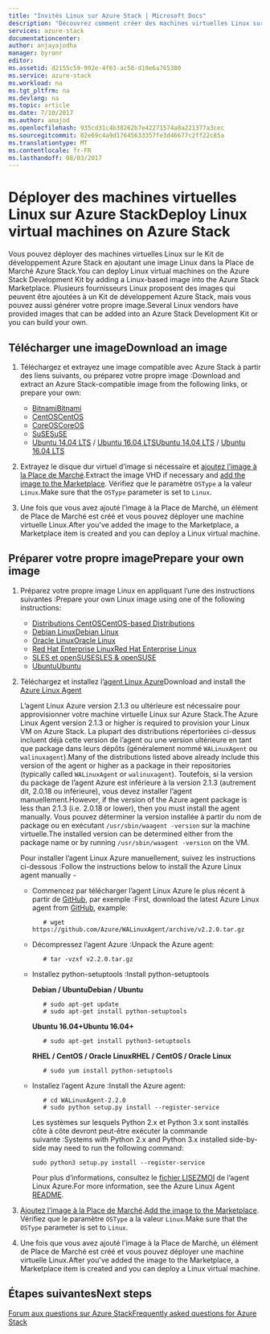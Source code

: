 ```yaml
---
title: "Invités Linux sur Azure Stack | Microsoft Docs"
description: "Découvrez comment créer des machines virtuelles Linux sur Azure Stack."
services: azure-stack
documentationcenter: 
author: anjayajodha
manager: byronr
editor: 
ms.assetid: d2155c59-902e-4f63-ac58-d19e6a765380
ms.service: azure-stack
ms.workload: na
ms.tgt_pltfrm: na
ms.devlang: na
ms.topic: article
ms.date: 7/10/2017
ms.author: anajod
ms.openlocfilehash: 935cd31c4b38262b7e42271574a8a221377a3cec
ms.sourcegitcommit: 02e69c4a9d17645633357fe3d46677c2ff22c85a
ms.translationtype: MT
ms.contentlocale: fr-FR
ms.lasthandoff: 08/03/2017
---
```

# <a name="deploy-linux-virtual-machines-on-azure-stack"></a><span data-ttu-id="2ed50-103">Déployer des machines virtuelles Linux sur Azure Stack</span><span class="sxs-lookup"><span data-stu-id="2ed50-103">Deploy Linux virtual machines on Azure Stack</span></span>
<span data-ttu-id="2ed50-104">Vous pouvez déployer des machines virtuelles Linux sur le Kit de développement Azure Stack en ajoutant une image Linux dans la Place de Marché Azure Stack.</span><span class="sxs-lookup"><span data-stu-id="2ed50-104">You can deploy Linux virtual machines on the Azure Stack Development Kit by adding a Linux-based image into the Azure Stack Marketplace.</span></span> <span data-ttu-id="2ed50-105">Plusieurs fournisseurs Linux proposent des images qui peuvent être ajoutées à un Kit de développement Azure Stack, mais vous pouvez aussi générer votre propre image.</span><span class="sxs-lookup"><span data-stu-id="2ed50-105">Several Linux vendors have provided images that can be added into an Azure Stack Development Kit or you can build your own.</span></span>

## <a name="download-an-image"></a><span data-ttu-id="2ed50-106">Télécharger une image</span><span class="sxs-lookup"><span data-stu-id="2ed50-106">Download an image</span></span>
1. <span data-ttu-id="2ed50-107">Téléchargez et extrayez une image compatible avec Azure Stack à partir des liens suivants, ou préparez votre propre image :</span><span class="sxs-lookup"><span data-stu-id="2ed50-107">Download and extract an Azure Stack-compatible image from the following links, or prepare your own:</span></span>
   
   * [<span data-ttu-id="2ed50-108">Bitnami</span><span class="sxs-lookup"><span data-stu-id="2ed50-108">Bitnami</span></span>](https://bitnami.com/azure-stack)
   * [<span data-ttu-id="2ed50-109">CentOS</span><span class="sxs-lookup"><span data-stu-id="2ed50-109">CentOS</span></span>](http://olstacks.cloudapp.net/latest/)
   * [<span data-ttu-id="2ed50-110">CoreOS</span><span class="sxs-lookup"><span data-stu-id="2ed50-110">CoreOS</span></span>](https://stable.release.core-os.net/amd64-usr/current/coreos_production_azure_image.vhd.bz2)
   * [<span data-ttu-id="2ed50-111">SuSE</span><span class="sxs-lookup"><span data-stu-id="2ed50-111">SuSE</span></span>](https://download.suse.com/Download?buildid=VCFi7y7MsFQ~)
   * <span data-ttu-id="2ed50-112">[Ubuntu 14.04 LTS](https://partner-images.canonical.com/azure/azure_stack/) / [Ubuntu 16.04 LTS](http://cloud-images.ubuntu.com/releases/xenial/release/ubuntu-16.04-server-cloudimg-amd64-disk1.vhd.zip)</span><span class="sxs-lookup"><span data-stu-id="2ed50-112">[Ubuntu 14.04 LTS](https://partner-images.canonical.com/azure/azure_stack/) / [Ubuntu 16.04 LTS](http://cloud-images.ubuntu.com/releases/xenial/release/ubuntu-16.04-server-cloudimg-amd64-disk1.vhd.zip)</span></span>
2. <span data-ttu-id="2ed50-113">Extrayez le disque dur virtuel d’image si nécessaire et [ajoutez l’image à la Place de Marché](azure-stack-add-vm-image.md).</span><span class="sxs-lookup"><span data-stu-id="2ed50-113">Extract the image VHD if necessary and [add the image to the Marketplace](azure-stack-add-vm-image.md).</span></span> <span data-ttu-id="2ed50-114">Vérifiez que le paramètre `OSType` a la valeur `Linux`.</span><span class="sxs-lookup"><span data-stu-id="2ed50-114">Make sure that the `OSType` parameter is set to `Linux`.</span></span>
3. <span data-ttu-id="2ed50-115">Une fois que vous avez ajouté l’image à la Place de Marché, un élément de Place de Marché est créé et vous pouvez déployer une machine virtuelle Linux.</span><span class="sxs-lookup"><span data-stu-id="2ed50-115">After you've added the image to the Marketplace, a Marketplace item is created and you can deploy a Linux virtual machine.</span></span>

## <a name="prepare-your-own-image"></a><span data-ttu-id="2ed50-116">Préparer votre propre image</span><span class="sxs-lookup"><span data-stu-id="2ed50-116">Prepare your own image</span></span>
1. <span data-ttu-id="2ed50-117">Préparez votre propre image Linux en appliquant l’une des instructions suivantes :</span><span class="sxs-lookup"><span data-stu-id="2ed50-117">Prepare your own Linux image using one of the following instructions:</span></span>
   
   * [<span data-ttu-id="2ed50-118">Distributions CentOS</span><span class="sxs-lookup"><span data-stu-id="2ed50-118">CentOS-based Distributions</span></span>](../virtual-machines/linux/create-upload-centos.md?toc=%2fazure%2fvirtual-machines%2flinux%2ftoc.json)
   * [<span data-ttu-id="2ed50-119">Debian Linux</span><span class="sxs-lookup"><span data-stu-id="2ed50-119">Debian Linux</span></span>](../virtual-machines/linux/debian-create-upload-vhd.md?toc=%2fazure%2fvirtual-machines%2flinux%2ftoc.json)
   * [<span data-ttu-id="2ed50-120">Oracle Linux</span><span class="sxs-lookup"><span data-stu-id="2ed50-120">Oracle Linux</span></span>](../virtual-machines/linux/oracle-create-upload-vhd.md?toc=%2fazure%2fvirtual-machines%2flinux%2ftoc.json)
   * [<span data-ttu-id="2ed50-121">Red Hat Enterprise Linux</span><span class="sxs-lookup"><span data-stu-id="2ed50-121">Red Hat Enterprise Linux</span></span>](../virtual-machines/linux/redhat-create-upload-vhd.md?toc=%2fazure%2fvirtual-machines%2flinux%2ftoc.json)
   * [<span data-ttu-id="2ed50-122">SLES et openSUSE</span><span class="sxs-lookup"><span data-stu-id="2ed50-122">SLES & openSUSE</span></span>](../virtual-machines/linux/suse-create-upload-vhd.md?toc=%2fazure%2fvirtual-machines%2flinux%2ftoc.json)
   * [<span data-ttu-id="2ed50-123">Ubuntu</span><span class="sxs-lookup"><span data-stu-id="2ed50-123">Ubuntu</span></span>](../virtual-machines/linux/create-upload-ubuntu.md?toc=%2fazure%2fvirtual-machines%2flinux%2ftoc.json)
2. <span data-ttu-id="2ed50-124">Téléchargez et installez l’[agent Linux Azure](https://github.com/Azure/WALinuxAgent/)</span><span class="sxs-lookup"><span data-stu-id="2ed50-124">Download and install the [Azure Linux Agent](https://github.com/Azure/WALinuxAgent/)</span></span>
   
    <span data-ttu-id="2ed50-125">L’agent Linux Azure version 2.1.3 ou ultérieure est nécessaire pour approvisionner votre machine virtuelle Linux sur Azure Stack.</span><span class="sxs-lookup"><span data-stu-id="2ed50-125">The Azure Linux Agent version 2.1.3 or higher is required to provision your Linux VM on Azure Stack.</span></span> <span data-ttu-id="2ed50-126">La plupart des distributions répertoriées ci-dessus incluent déjà cette version de l’agent ou une version ultérieure en tant que package dans leurs dépôts (généralement nommé `WALinuxAgent` ou `walinuxagent`).</span><span class="sxs-lookup"><span data-stu-id="2ed50-126">Many of the distributions listed above already include this version of the agent or higher as a package in their repositories (typically called `WALinuxAgent` or `walinuxagent`).</span></span> <span data-ttu-id="2ed50-127">Toutefois, si la version du package de l’agent Azure est inférieure à la version 2.1.3 (autrement dit, 2.0.18 ou inférieure), vous devez installer l’agent manuellement.</span><span class="sxs-lookup"><span data-stu-id="2ed50-127">However, if the version of the Azure agent package is less than 2.1.3 (i.e. 2.0.18 or lower), then you must install the agent manually.</span></span> <span data-ttu-id="2ed50-128">Vous pouvez déterminer la version installée à partir du nom de package ou en exécutant `/usr/sbin/waagent -version` sur la machine virtuelle.</span><span class="sxs-lookup"><span data-stu-id="2ed50-128">The installed version can be determined either from the package name or by running `/usr/sbin/waagent -version` on the VM.</span></span>
   
    <span data-ttu-id="2ed50-129">Pour installer l’agent Linux Azure manuellement, suivez les instructions ci-dessous :</span><span class="sxs-lookup"><span data-stu-id="2ed50-129">Follow the instructions below to install the Azure Linux agent manually -</span></span>
   
   * <span data-ttu-id="2ed50-130">Commencez par télécharger l’agent Linux Azure le plus récent à partir de [GitHub](https://github.com/Azure/WALinuxAgent/releases), par exemple :</span><span class="sxs-lookup"><span data-stu-id="2ed50-130">First, download the latest Azure Linux agent from [GitHub](https://github.com/Azure/WALinuxAgent/releases), example:</span></span>
     
            # wget https://github.com/Azure/WALinuxAgent/archive/v2.2.0.tar.gz
   * <span data-ttu-id="2ed50-131">Décompressez l’agent Azure :</span><span class="sxs-lookup"><span data-stu-id="2ed50-131">Unpack the Azure agent:</span></span>
     
            # tar -vzxf v2.2.0.tar.gz
   * <span data-ttu-id="2ed50-132">Installez python-setuptools :</span><span class="sxs-lookup"><span data-stu-id="2ed50-132">Install python-setuptools</span></span>
     
        <span data-ttu-id="2ed50-133">**Debian / Ubuntu**</span><span class="sxs-lookup"><span data-stu-id="2ed50-133">**Debian / Ubuntu**</span></span>
     
            # sudo apt-get update
            # sudo apt-get install python-setuptools
     
        <span data-ttu-id="2ed50-134">**Ubuntu 16.04+**</span><span class="sxs-lookup"><span data-stu-id="2ed50-134">**Ubuntu 16.04+**</span></span>
     
            # sudo apt-get install python3-setuptools
     
        <span data-ttu-id="2ed50-135">**RHEL / CentOS / Oracle Linux**</span><span class="sxs-lookup"><span data-stu-id="2ed50-135">**RHEL / CentOS / Oracle Linux**</span></span>
     
            # sudo yum install python-setuptools
   * <span data-ttu-id="2ed50-136">Installez l’agent Azure :</span><span class="sxs-lookup"><span data-stu-id="2ed50-136">Install the Azure agent:</span></span>
     
            # cd WALinuxAgent-2.2.0
            # sudo python setup.py install --register-service
     
     <span data-ttu-id="2ed50-137">Les systèmes sur lesquels Python 2.x et Python 3.x sont installés côte à côte devront peut-être exécuter la commande suivante :</span><span class="sxs-lookup"><span data-stu-id="2ed50-137">Systems with Python 2.x and Python 3.x installed side-by-side may need to run the following command:</span></span>
     
         sudo python3 setup.py install --register-service
     <span data-ttu-id="2ed50-138">Pour plus d’informations, consultez le [fichier LISEZMOI](https://github.com/Azure/WALinuxAgent/blob/master/README.md) de l’agent Linux Azure.</span><span class="sxs-lookup"><span data-stu-id="2ed50-138">For more information, see the Azure Linux Agent [README](https://github.com/Azure/WALinuxAgent/blob/master/README.md).</span></span>
3. <span data-ttu-id="2ed50-139">[Ajoutez l’image à la Place de Marché](azure-stack-add-vm-image.md).</span><span class="sxs-lookup"><span data-stu-id="2ed50-139">[Add the image to the Marketplace](azure-stack-add-vm-image.md).</span></span> <span data-ttu-id="2ed50-140">Vérifiez que le paramètre `OSType` a la valeur `Linux`.</span><span class="sxs-lookup"><span data-stu-id="2ed50-140">Make sure that the `OSType` parameter is set to `Linux`.</span></span>
4. <span data-ttu-id="2ed50-141">Une fois que vous avez ajouté l’image à la Place de Marché, un élément de Place de Marché est créé et vous pouvez déployer une machine virtuelle Linux.</span><span class="sxs-lookup"><span data-stu-id="2ed50-141">After you've added the image to the Marketplace, a Marketplace item is created and you can deploy a Linux virtual machine.</span></span>

## <a name="next-steps"></a><span data-ttu-id="2ed50-142">Étapes suivantes</span><span class="sxs-lookup"><span data-stu-id="2ed50-142">Next steps</span></span>
[<span data-ttu-id="2ed50-143">Forum aux questions sur Azure Stack</span><span class="sxs-lookup"><span data-stu-id="2ed50-143">Frequently asked questions for Azure Stack</span></span>](azure-stack-faq.md)

